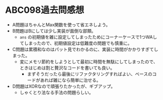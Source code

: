 # ABC098過去問感想

- A問題はちゃんとMax関数を使って省エネしよう。
- B問題はBにしては少し実装が面倒な部類。
  - `ans` の初期値を雑に設定してしまったためにコーナーケースで1つWAしてしまったので、初期値設定は低難度の問題でも慎重に。
- C問題は累積和なのはパット見でわかるのに、実装に時間がかかりすぎてしまった。
  - 変にメモリ節約をしようとして最初に時間を無駄にしてしまったので、ときはじめは割と贅沢なコードを書いても良い。
    - まずそうだったら最後にリファクタリングすればよい、ベースのコードがあれば雑になら簡単に治せる。
- D問題はXORなので頑張りたかったが、ギブアップ。
  - しゃくとり法なる手法の問題らしい。
